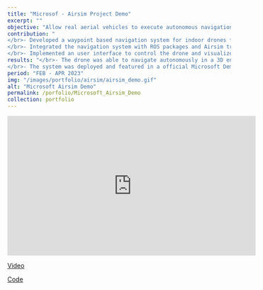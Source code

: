 ```yaml
---
title: "Microsof - Airsim Project Demo"
excerpt: ""
objective: "Allow real aerial vehicles to execute autonomous navigation in indoor environments, following simulated paths created by generative models."
contribution: "
</br>- Developed a waypoint based navigation system for indoor drones fusing ORB-SLAM3 and inertial state estimation
</br>- Integrated the navigation system with ROS packages and Airsim trajectory plans.
</br>- Implemented an user interface to control the drone and visualize the navigation system."
results: "</br>- The drone was able to navigate autonomously in a 3D environment, avoiding obstacles and following a pre-defined paths.
</br>- The system was deployed and featured in a official Microsoft Demo"
period: "FEB - APR 2023"
img: "/images/portfolio/airsim/airsim_demo.gif"
alt: "Microsoft Airsim Demo"
permalink: /porfolio/Microsoft_Airsim_Demo
collection: portfolio
---
```


<iframe width="560" height="315" src="https://youtu.be/2eU0rLp464s" title="Real life demo video" frameborder="0" allow="accelerometer; autoplay; clipboard-write; encrypted-media; gyroscope; picture-in-picture" allowfullscreen></iframe>

[Video](https://www.youtube.com/watch?v=2eU0rLp464s)

[Code](https://github.com/arthurfenderbucker/indoor_drone)
